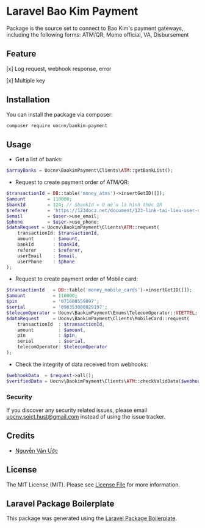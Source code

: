 # Laravel Bao Kim Payment

Package is the source set to connect to Bao Kim's payment gateways, including the following forms: ATM/QR, Momo official, VA, Disbursement

## Feature

[x] Log request, webhook response, error

[x] Multiple key

## Installation

You can install the package via composer:

```bash
composer require uocnv/baokim-payment
```

## Usage

- Get a list of banks:

```php
$arrayBanks = Uocnv\BaokimPayment\Clients\ATM::getBankList();
```

- Request to create payment order of ATM/QR:

```php
$transactionId = DB::table('money_atms')->insertGetID([]);
$amount        = 110000;
$bankId        = 124; // $bankId = 0 nếu là hình thức QR
$referer       = 'https://123docz.net/document/123-link-tai-lieu-user-dang-xem.htm';
$email         = $user->use_email;
$phone         = $user->use_phone;
$dataRequest = Uocnv\BaokimPayment\Clients\ATM::request(
    transactionId: $transactionId,
    amount       : $amount,
    bankId       : $bankId,
    referer      : $referer,
    userEmail    : $email,
    userPhone    : $phone
);
```

- Request to create payment order of Mobile card:

```php
$transactionId   = DB::table('money_mobile_cards')->insertGetID([]);
$amount          = 110000;
$pin             = '071608559897';
$serial          = '098353000029197';
$telecomOperator = Uocnv\BaokimPayment\Enums\TelecomOperator::VIETTEL;
$dataRequest     = Uocnv\BaokimPayment\Clients\MobileCard::request(
    transactionId  : $transactionId,
    amount         : $amount,
    pin            : $pin,
    serial         : $serial,
    telecomOperator: $telecomOperator
);
```

- Check the integrity of data received from webhooks:

```php
$webhookData  = $request->all();
$verifiedData = Uocnv\BaokimPayment\Clients\ATM::checkValidData($webhookData);
```

### Security

If you discover any security related issues, please email uocnv.soict.hust@gmail.com instead of using the issue tracker.

## Credits

- [Nguyễn Văn Ước](https://github.com/uocnv)

## License

The MIT License (MIT). Please see [License File](LICENSE.md) for more information.

## Laravel Package Boilerplate

This package was generated using the [Laravel Package Boilerplate](https://laravelpackageboilerplate.com).
